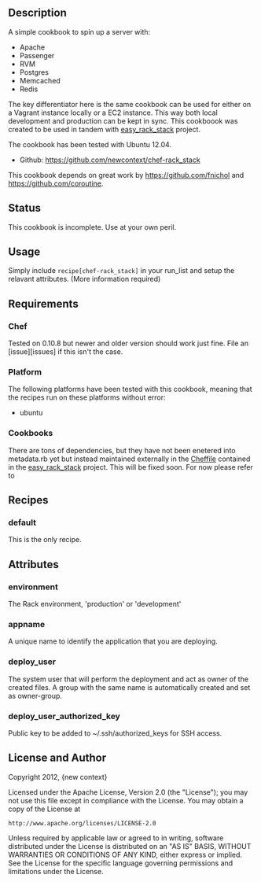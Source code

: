 ## <a name="description"></a> Description

A simple cookbook to spin up a server with:

* Apache
* Passenger
* RVM 
* Postgres
* Memcached
* Redis

The key differentiator here is the same cookbook can be used for either on a Vagrant 
instance locally or a EC2 instance. This way both local development and production 
can be kept in sync. This cookboook was created to be used in tandem with
[easy_rack_stack][easy_rack_stack] project.

The cookbook has been tested with Ubuntu 12.04.

* Github: https://github.com/newcontext/chef-rack_stack

This cookbook depends on great work by https://github.com/fnichol and 
https://github.com/coroutine.


## <a name="status"></a> Status

This cookbook is incomplete. Use at your own peril.

## <a name="usage"></a> Usage

Simply include `recipe[chef-rack_stack]` in your run\_list and setup the relavant 
attributes. (More information required)

## <a name="requirements"></a> Requirements


### <a name="requirements-chef"></a> Chef

Tested on 0.10.8 but newer and older version should work just fine. File an
[issue][issues] if this isn't the case.

### <a name="requirements-platform"></a> Platform

The following platforms have been tested with this cookbook, meaning that the
recipes run on these platforms without error:

* ubuntu

### <a name="requirements-cookbooks"></a> Cookbooks

There are tons of dependencies, but they have not been enetered into metadata.rb 
yet but instead maintained externally in the [Cheffile][cheffile] contained in the 
[easy_rack_stack] project. This will be fixed soon. For now please  refer to

## <a name="recipes"></a> Recipes

### <a name="recipes-default"></a> default

This is the only recipe. 

## <a name="attributes"></a> Attributes

### <a name="attributes-environment"></a> environment

The Rack environment, 'production' or 'development'

### <a name="attributes-appname"></a> appname

A unique name to identify the application that you are deploying. 

### <a name="attributes-deploy-user"></a> deploy_user 

The system user that will perform the deployment and act as owner of the created files. 
A group with the same name is automatically created and set as owner-group.

### <a name="attributes-deploy-user-authorizd-key"></a> deploy_user_authorized_key 

Public key to be added to ~/.ssh/authorized_keys for SSH access.

## <a name="license"></a> License and Author

Copyright 2012, {new context}

Licensed under the Apache License, Version 2.0 (the "License");
you may not use this file except in compliance with the License.
You may obtain a copy of the License at

    http://www.apache.org/licenses/LICENSE-2.0

Unless required by applicable law or agreed to in writing, software
distributed under the License is distributed on an "AS IS" BASIS,
WITHOUT WARRANTIES OR CONDITIONS OF ANY KIND, either express or implied.
See the License for the specific language governing permissions and
limitations under the License.

[easy_rack_stack]: https://github.com/newcontext/easy_rack_stack
[cheffile]: https://github.com/newcontext/easy_rack_stack/blob/master/Cheffile
